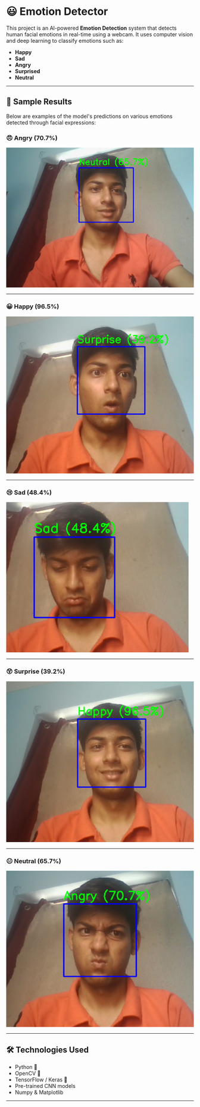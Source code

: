 # 😃 Emotion Detector

This project is an AI-powered **Emotion Detection** system that detects human facial emotions in real-time using a webcam. It uses computer vision and deep learning to classify emotions such as:

- **Happy**
- **Sad**
- **Angry**
- **Surprised**
- **Neutral**

---

## 📸 Sample Results

Below are examples of the model's predictions on various emotions detected through facial expressions:

### 😠 Angry (70.7%)
![Angry](./assets/Screenshot%202025-07-25%20122914.png)

---

### 😀 Happy (96.5%)
![Happy](./assets/Screenshot%202025-07-25%20123037.png)

---

### 😢 Sad (48.4%)
![Sad](./assets/Screenshot%202025-07-25%20123100.png)

---

### 😲 Surprise (39.2%)
![Surprise](./assets/Screenshot%202025-07-25%20123137.png)

---

### 😐 Neutral (65.7%)
![Neutral](./assets/Screenshot%202025-07-25%20123238.png)

---

## 🛠 Technologies Used

- Python 🐍
- OpenCV 📸
- TensorFlow / Keras 🧠
- Pre-trained CNN models
- Numpy & Matplotlib

---

